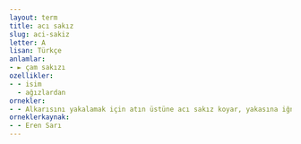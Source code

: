 ```yaml
---
layout: term
title: acı sakız
slug: aci-sakiz
letter: A
lisan: Türkçe
anlamlar:
- ► çam sakızı
ozellikler:
- - isim
  - ağızlardan
ornekler:
- - Alkarısını yakalamak için atın üstüne acı sakız koyar, yakasına iğne batırır, her işte çalıştırırlarmış.
orneklerkaynak:
- - Eren Sarı
---
```

